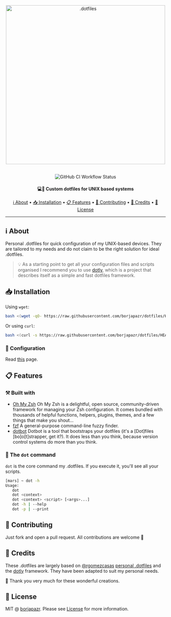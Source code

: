 <div align="center">
 <img
  width="500"
 alt=".dotfiles"
 src="https://i.imgur.com/SzBeVhB.png">
<br>
<br>
  
![GitHub CI Workflow Status](https://img.shields.io/github/workflow/status/borjapazr/dotfiles/CI?style=flat-square)

<h4>
  💻🚀 Custom dotfiles for UNIX based systems
</h4>

<a href="#ℹ️-about">ℹ️ About</a> •
<a href="#-installation">📥 Installation</a> •
<a href="#-features">📋 Features</a> •
<a href="#-contributing">👥 Contributing</a> •
<a href="#-credits">🎯 Credits</a> •
<a href="#-license">🚩 License</a>

</div>

---

## ℹ️ About

Personal .dotfiles for quick configuration of my UNIX-based devices. They are tailored to my needs and do not claim to be the right solution for ideal .dotfiles.

> 💡 As a starting point to get all your configuration files and scripts organised I recommend you to use [dotly](https://github.com/CodelyTV/dotly), which is a project that describes itself as a simple and fast dotfiles framework.

## 📥 Installation

Using `wget`:

```bash
bash <(wget -qO- https://raw.githubusercontent.com/borjapazr/dotfiles/HEAD/installer)
```

Or using `curl`:

```bash
bash <(curl -s https://raw.githubusercontent.com/borjapazr/dotfiles/HEAD/installer)
```

### 🧸 Configuration

Read [this](doc/installation-guide.md) page.

## 📋 Features

### ⚒️ Built with

- [Oh My Zsh](https://ohmyz.sh/) Oh My Zsh is a delightful, open source, community-driven framework for managing your Zsh configuration. It comes bundled with thousands of helpful functions, helpers, plugins, themes, and a few things that make you shout...
- [fzf](https://github.com/junegunn/fzf) A general-purpose command-line fuzzy finder.
- [dotbot](https://github.com/anishathalye/dotbot) Dotbot is a tool that bootstraps your dotfiles (it's a [Dot]files [bo]o[t]strapper, get it?). It does less than you think, because version control systems do more than you think.

### 🌚 The `dot` command

`dot` is the core command my .dotfiles. If you execute it, you'll see all your scripts.

```bash
[mars] ~ dot -h
Usage:
   dot
   dot <context>
   dot <context> <script> [<args>...]
   dot -h | --help
   dot -p | --print
```

## 👥 Contributing

Just fork and open a pull request. All contributions are welcome 🤗

## 🎯 Credits

These .dotfiles are largely based on [@rgomezcasas](https://github.com/rgomezcasas) [personal .dotfiles](https://github.com/rgomezcasas/dotfiles) and the [dotly](https://github.com/CodelyTV/dotly) framework. They have been adapted to suit my personal needs.

🙏 Thank you very much for these wonderful creations.

## 🚩 License

MIT @ [borjapazr](https://me.marsmachine.space). Please see [License](LICENSE) for more information.
